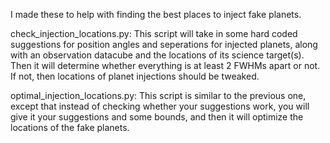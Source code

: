 I made these to help with finding the best places
to inject fake planets.

check_injection_locations.py: This script will 
take in some hard coded suggestions for position angles 
and seperations for injected planets, along with an
observation datacube and the locations of its science
target(s). Then it will determine whether everything
is at least 2 FWHMs apart or not. If not, then 
locations of planet injections should be tweaked. 

optimal_injection_locations.py: This script is similar 
to the previous one, except that instead of checking whether 
your suggestions work, you will give it your suggestions
and some bounds, and then it will optimize the locations 
of the fake planets.
